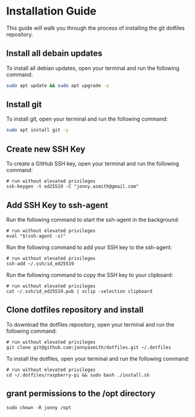 # Installation Guide

This guide will walk you through the process of installing the git dotfiles repository.

## Install all debain updates

To install all debian updates, open your terminal and run the following command:

```bash
sudo apt update && sudo apt upgrade -y
```

## Install git

To install git, open your terminal and run the following command:

```bash
sudo apt install git -y
```

## Create new SSH Key

To create a GitHub SSH key, open your terminal and run the following command:

```shell
# run without elevated privileges
ssh-keygen -t ed25519 -C "jonny.asmith@gmail.com"
```

## Add SSH Key to ssh-agent

Run the following command to start the ssh-agent in the background:

```shell
# run without elevated privileges
eval "$(ssh-agent -s)"
```

Run the following command to add your SSH key to the ssh-agent:

```shell
# run without elevated privileges
ssh-add ~/.ssh/id_ed25519
```

Run the following command to copy the SSH key to your clipboard:

```shell
# run without elevated privileges
cat ~/.ssh/id_ed25519.pub | xclip -selection clipboard
```

## Clone dotfiles repository and install

To download the dotfiles repository, open your terminal and run the following command:

```shell
# run without elevated privileges
git clone git@github.com:jonnyasmith/dotfiles.git ~/.dotfiles
```

To install the dotfiles, open your terminal and run the following command:

```shell
# run without elevated privileges
cd ~/.dotfiles/raspberry-pi && sudo bash ./install.sh
```


## grant permissions to the /opt directory

```shell
sudo chown -R jonny /opt
```
